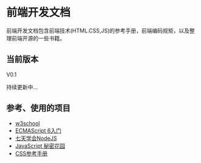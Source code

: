 # 前端开发文档
前端开发文档包含前端技术(HTML.CSS,JS)的参考手册，前端编码规矩，以及整理前端开源的一些书籍。

## 当前版本
V0.1

持续更新中...

## 参考、使用的项目
- [w3school](http://www.w3school.com.cn/index.html)
- [ECMAScript 6入门](https://github.com/ruanyf/es6tutorial/)
- [七天学会NodeJS](https://github.com/nqdeng/7-days-nodejs)
- [JavaScript 秘密花园](https://github.com/BonsaiDen/JavaScript-Garden)
- [CSS参考手册](https://github.com/doyoe/css-handbook)
